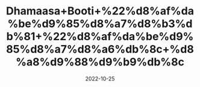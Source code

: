 ---
title: 'Dhamaasa+Booti+%22%d8%af%da%be%d9%85%d8%a7%d8%b3%db%81+%22%d8%af%da%be%d9%85%d8%a7%d8%a6%db%8c+%d8%a8%d9%88%d9%b9%db%8c'
date: '2022-10-25' 
metatag: '' 
inventory: '0' 
draft: false 
# meta description 
shortDescripton: '%22+Fagonia+Anti-cancerous.+Dhamasa+booti+is+known+to+be+a+cancer-fighting+herbal+medicine+and+its+flowers+and+leaves+may+be+effective+against+various+kinds+of+cancers.'
description: 'Herbs+%d8%ac%da%91%db%8c+%d8%a8%d9%88%d9%b9%db%8c'
longdescription: ''
featured: True
# product Price
price: '40.0'
# Product Short Description
shortDescription: '%22+Fagonia+Anti-cancerous.+Dhamasa+booti+is+known+to+be+a+cancer-fighting+herbal+medicine+and+its+flowers+and+leaves+may+be+effective+against+various+kinds+of+cancers.'
productID: 'B015B3A4-3326-ED11-9968-005056B3A416'
type: 'products'
category: 'Herbs+%d8%ac%da%91%db%8c+%d8%a8%d9%88%d9%b9%db%8c' 
thumnailproduct: 'https://eraconnect.blob.core.windows.net/product-images/aminsaddiquidawakhana/B015B3A4-3326-ED11-9968-005056B3A416.webp' 
images:
  - image: 'https://eraconnect.blob.core.windows.net/product-images/aminsaddiquidawakhana/B015B3A4-3326-ED11-9968-005056B3A416.webp'  
Variants:
---